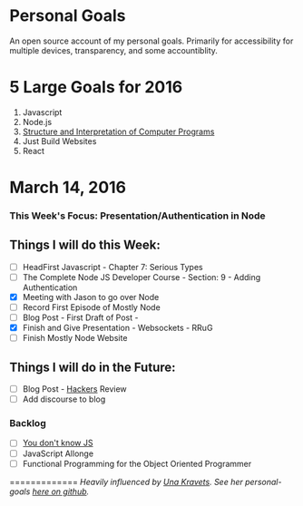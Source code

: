 # Personal Goals

An open source account of my personal goals. Primarily for accessibility for multiple devices, transparency, and some accountiblity.

# 5 Large Goals for 2016

1. Javascript
2. Node.js
3. [Structure and Interpretation of Computer Programs](https://mitpress.mit.edu/sicp/)
4. Just Build Websites
5. React

# March 14, 2016 

### This Week's Focus: Presentation/Authentication in Node

## Things I will do this Week:

- [ ] HeadFirst Javascript - Chapter 7: Serious Types
- [ ] The Complete Node JS Developer Course - Section: 9 - Adding Authentication
- [x] Meeting with Jason to go over Node
- [ ] Record First Episode of Mostly Node
- [ ] Blog Post - First Draft of Post -
- [x] Finish and Give Presentation - Websockets - RRuG
- [ ] Finish Mostly Node Website 

## Things I will do in the Future: 

- [ ] Blog Post -
[Hackers](http://www.amazon.com/Hackers-Computer-Revolution-Anniversary-Edition/dp/1449388396) Review
- [ ] Add discourse to blog

### Backlog

- [ ] [You don't know JS](https://github.com/getify/You-Dont-Know-JS)
- [ ] JavaScript Allonge 
- [ ] Functional Programming for the Object Oriented Programmer

=============
*Heavily influenced by [Una Kravets](http://unakravets.com/). See her personal-goals [here on github](https://github.com/una/personal-goals).*
